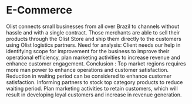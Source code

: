 # E-Commerce
Olist connects small businesses from all over Brazil to channels without hassle and with a single contract. Those merchants are able to sell their products through the Olist Store and ship them directly to the customers using Olist logistics partners.
Need for analysis:
Client needs our help in identifying scope for improvement for the business to improve their operational efficiency, plan marketing activities to increase revenue and enhance customer engagement.
Conclusion :
Top market regions requires more man power to enhance operations and customer satisfaction.
Reduction in waiting period can be considered to enhance customer satisfaction.
Informing partners to stock top category products to reduce waiting period.
Plan marketing activities to retain customers, which will result in developing loyal customers and increase in revenue generation.



